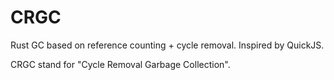 # CRGC
Rust GC based on reference counting + cycle removal. Inspired by QuickJS.

CRGC stand for "Cycle Removal Garbage Collection".
